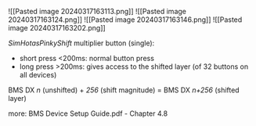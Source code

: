 ![[Pasted image 20240317163113.png]]
![[Pasted image 20240317163124.png]]
![[Pasted image 20240317163146.png]]
![[Pasted image 20240317163202.png]]

*SimHotasPinkyShift* multiplier button (single): 
- short press <200ms: normal button press
- long press >200ms: gives access to the shifted layer (of 32 buttons on all devices)

BMS DX *n* (unshifted) + *256* (shift magnitude) = BMS DX *n+256* (shifted layer)

more: BMS Device Setup Guide.pdf - Chapter 4.8

